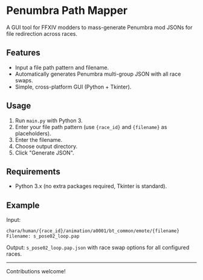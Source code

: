 # Penumbra Path Mapper

A GUI tool for FFXIV modders to mass-generate Penumbra mod JSONs for file redirection across races.

## Features

- Input a file path pattern and filename.
- Automatically generates Penumbra multi-group JSON with all race swaps.
- Simple, cross-platform GUI (Python + Tkinter).

## Usage

1. Run `main.py` with Python 3.
2. Enter your file path pattern (use `{race_id}` and `{filename}` as placeholders).
3. Enter the filename.
4. Choose output directory.
5. Click "Generate JSON".

## Requirements

- Python 3.x (no extra packages required, Tkinter is standard).

## Example

Input:
```
chara/human/{race_id}/animation/a0001/bt_common/emote/{filename}
Filename: s_pose02_loop.pap
```

Output: `s_pose02_loop.pap.json` with race swap options for all configured races.

---

Contributions welcome!